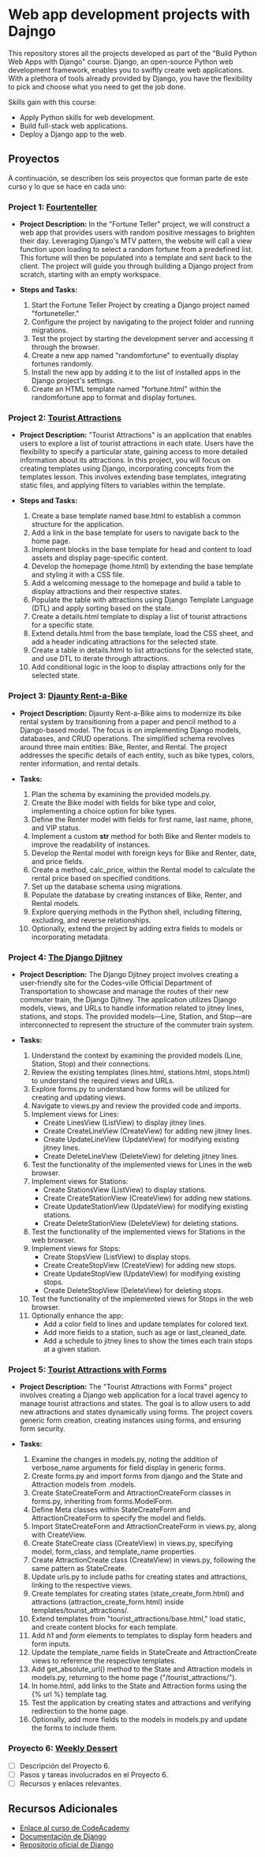 # Web app development projects with Dajngo

This repository stores all the projects developed as part of the "Build Python Web Apps with Django" course. Django, an open-source Python web development framework, enables you to swiftly create web applications. With a plethora of tools already provided by Django, you have the flexibility to pick and choose what you need to get the job done.

Skills gain with this course:

- Apply Python skills for web development.
- Build full-stack web applications.
- Deploy a Django app to the web.


## Proyectos

A continuación, se describen los seis proyectos que forman parte de este curso y lo que se hace en cada uno:

### Project 1: [Fourtenteller](https://github.com/GuillermoZarate/Django_CodeAcademy/tree/main/fortunteller)

- **Project Description:**
  In the "Fortune Teller" project, we will construct a web app that provides users with random positive messages to brighten their day. Leveraging Django's MTV pattern, the website will call a view function upon loading to select a random fortune from a predefined list. This fortune will then be populated into a template and sent back to the client. The project will guide you through building a Django project from scratch, starting with an empty workspace.

- **Steps and Tasks:**
  1. Start the Fortune Teller Project by creating a Django project named "fortuneteller."
  2. Configure the project by navigating to the project folder and running migrations.
  3. Test the project by starting the development server and accessing it through the browser.
  4. Create a new app named "randomfortune" to eventually display fortunes randomly.
  5. Install the new app by adding it to the list of installed apps in the Django project's settings.
  6. Create an HTML template named "fortune.html" within the randomfortune app to format and display fortunes.

### Project 2: [Tourist Attractions](https://github.com/GuillermoZarate/Django_CodeAcademy/tree/main/touristAttractions)

- **Project Description:**
  "Tourist Attractions" is an application that enables users to explore a list of tourist attractions in each state. Users have the flexibility to specify a particular state, gaining access to more detailed information about its attractions. In this project, you will focus on creating templates using Django, incorporating concepts from the templates lesson. This involves extending base templates, integrating static files, and applying filters to variables within the template.

- **Steps and Tasks:**
  1. Create a base template named base.html to establish a common structure for the application.
  2. Add a link in the base template for users to navigate back to the home page.
  3. Implement blocks in the base template for head and content to load assets and display page-specific content.
  4. Develop the homepage (home.html) by extending the base template and styling it with a CSS file.
  5. Add a welcoming message to the homepage and build a table to display attractions and their respective states.
  6. Populate the table with attractions using Django Template Language (DTL) and apply sorting based on the state.
  7. Create a details.html template to display a list of tourist attractions for a specific state.
  8. Extend details.html from the base template, load the CSS sheet, and add a header indicating attractions for the selected state.
  9. Create a table in details.html to list attractions for the selected state, and use DTL to iterate through attractions.
  10. Add conditional logic in the loop to display attractions only for the selected state.


### Project 3: [Djaunty Rent-a-Bike](https://github.com/GuillermoZarate/Django_CodeAcademy/tree/main/djauntyRent-a-bike)

- **Project Description:**
  Djaunty Rent-a-Bike aims to modernize its bike rental system by transitioning from a paper and pencil method to a Django-based model. The focus is on implementing Django models, databases, and CRUD operations. The simplified schema revolves around three main entities: Bike, Renter, and Rental. The project addresses the specific details of each entity, such as bike types, colors, renter information, and rental details.

- **Tasks:**
  1. Plan the schema by examining the provided models.py.
  2. Create the Bike model with fields for bike type and color, implementing a choice option for bike types.
  3. Define the Renter model with fields for first name, last name, phone, and VIP status.
  4. Implement a custom __str__ method for both Bike and Renter models to improve the readability of instances.
  5. Develop the Rental model with foreign keys for Bike and Renter, date, and price fields.
  6. Create a method, calc_price, within the Rental model to calculate the rental price based on specified conditions.
  7. Set up the database schema using migrations.
  8. Populate the database by creating instances of Bike, Renter, and Rental models.
  9. Explore querying methods in the Python shell, including filtering, excluding, and reverse relationships.
  10. Optionally, extend the project by adding extra fields to models or incorporating metadata.


### Project 4: [The Django Djitney](https://github.com/GuillermoZarate/Django_CodeAcademy/tree/main/djangoDjitney)

- **Project Description:**
  The Django Djitney project involves creating a user-friendly site for the Codes-ville Official Department of Transportation to showcase and manage the routes of their new commuter train, the Django Djitney. The application utilizes Django models, views, and URLs to handle information related to jitney lines, stations, and stops. The provided models—Line, Station, and Stop—are interconnected to represent the structure of the commuter train system.

- **Tasks:**
  1. Understand the context by examining the provided models (Line, Station, Stop) and their connections.
  2. Review the existing templates (lines.html, stations.html, stops.html) to understand the required views and URLs.
  3. Explore forms.py to understand how forms will be utilized for creating and updating views.
  4. Navigate to views.py and review the provided code and imports.
  5. Implement views for Lines:
     - Create LinesView (ListView) to display jitney lines.
     - Create CreateLineView (CreateView) for adding new jitney lines.
     - Create UpdateLineView (UpdateView) for modifying existing jitney lines.
     - Create DeleteLineView (DeleteView) for deleting jitney lines.
  6. Test the functionality of the implemented views for Lines in the web browser.
  7. Implement views for Stations:
     - Create StationsView (ListView) to display stations.
     - Create CreateStationView (CreateView) for adding new stations.
     - Create UpdateStationView (UpdateView) for modifying existing stations.
     - Create DeleteStationView (DeleteView) for deleting stations.
  8. Test the functionality of the implemented views for Stations in the web browser.
  9. Implement views for Stops:
     - Create StopsView (ListView) to display stops.
     - Create CreateStopView (CreateView) for adding new stops.
     - Create UpdateStopView (UpdateView) for modifying existing stops.
     - Create DeleteStopView (DeleteView) for deleting stops.
  10. Test the functionality of the implemented views for Stops in the web browser.
  11. Optionally enhance the app:
      - Add a color field to lines and update templates for colored text.
      - Add more fields to a station, such as age or last_cleaned_date.
      - Add a schedule to jitney lines to show the times each train stops at a given station.


### Project 5: [Tourist Attractions with Forms](https://github.com/GuillermoZarate/Django_CodeAcademy/tree/main/touristAttractions)

- **Project Description:**
  The "Tourist Attractions with Forms" project involves creating a Django web application for a local travel agency to manage tourist attractions and states. The goal is to allow users to add new attractions and states dynamically using forms. The project covers generic form creation, creating instances using forms, and ensuring form security.

- **Tasks:**
  1. Examine the changes in models.py, noting the addition of verbose_name arguments for field display in generic forms.
  2. Create forms.py and import forms from django and the State and Attraction models from .models.
  3. Create StateCreateForm and AttractionCreateForm classes in forms.py, inheriting from forms.ModelForm.
  4. Define Meta classes within StateCreateForm and AttractionCreateForm to specify the model and fields.
  5. Import StateCreateForm and AttractionCreateForm in views.py, along with CreateView.
  6. Create StateCreate class (CreateView) in views.py, specifying model, form_class, and template_name properties.
  7. Create AttractionCreate class (CreateView) in views.py, following the same pattern as StateCreate.
  8. Update urls.py to include paths for creating states and attractions, linking to the respective views.
  9. Create templates for creating states (state_create_form.html) and attractions (attraction_create_form.html) inside templates/tourist_attractions/.
  10. Extend templates from "tourist_attractions/base.html," load static, and create content blocks for each template.
  11. Add *h1* and *form* elements to templates to display form headers and form inputs.
  12. Update the template_name fields in StateCreate and AttractionCreate views to reference the respective templates.
  13. Add get_absolute_url() method to the State and Attraction models in models.py, returning to the home page ("/tourist_attractions/").
  14. In home.html, add links to the State and Attraction forms using the {% url %} template tag.
  15. Test the application by creating states and attractions and verifying redirection to the home page.
  16. Optionally, add more fields to the models in models.py and update the forms to include them.


### Proyecto 6: [Weekly Dessert](https://github.com/GuillermoZarate/Django_CodeAcademy/tree/main/cafeteria)

- [ ] Descripción del Proyecto 6.
- [ ] Pasos y tareas involucrados en el Proyecto 6.
- [ ] Recursos y enlaces relevantes.

## Recursos Adicionales
- [Enlace al curso de CodeAcademy](https://www.codecademy.com/enrolled/paths/build-python-web-apps-with-django)
- [Documentación de Django](https://docs.djangoproject.com/)
- [Repositorio oficial de Django](https://github.com/django/django)

